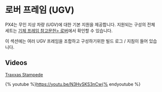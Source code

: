 # 로버 프레임 (UGV)

PX4는 무인 지상 차량 (UGV)에 대한 기본 지원을 제공합니다. 지원되는 구성의 전체 세트는 [기체 프레임 참고문헌> 로버](../airframes/airframe_reference.md#rover)에서 확인할 수 있습니다.

이 섹션에는 여러 UGV 프레임을 조합하고 구성하기위한 빌드 로그 / 지침이 들어 있습니다.

## Videos

[Traxxas Stampede ](../frames_rover/traxxas_stampede.md)

{% youtube %}https://youtu.be/N3HvSKS3nCw{% endyoutube %}